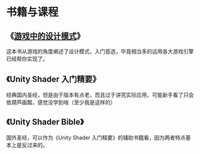 # 书籍与课程

## 《[游戏中的设计模式](https://gpp.tkchu.me/)》

这本书从游戏的角度阐述了设计模式，入门首选，毕竟相当多的运用各大游戏引擎已经帮你实现了。

## 《Unity Shader 入门精要》

经典国内圣经，但是由于版本有点老，而且过于讲究实际应用，可能新手看了只会依葫芦画瓢，感觉没学到啥（至少我是这样的）

## 《Unity Shader Bible》

国外圣经，可以作为《Unity Shader 入门精要》的辅助书籍看，因为两者特点基本上是反过来的。